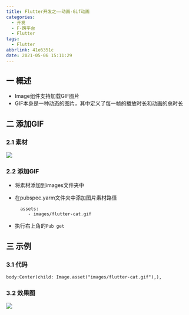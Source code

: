 ```yaml
---
title: Flutter开发之——动画-Gif动画
categories:
  - 开发
  - F-跨平台
  - Flutter
tags:
  - Flutter
abbrlink: 41e6351c
date: 2021-05-06 15:11:29
---
```

## 一 概述

* Image组件支持加载GIF图片
* GIF本身是一种动态的图片，其中定义了每一帧的播放时长和动画的总时长

<!--more-->

## 二 添加GIF

### 2.1 素材

![][1]

### 2.2 添加GIF

* 将素材添加到images文件夹中

* 在pubspec.yarm文件夹中添加图片素材路径

  ```
    assets:
       - images/flutter-cat.gif
  ```

* 执行右上角的`Pub get`

## 三 示例

### 3.1 代码

```
body:Center(child: Image.asset("images/flutter-cat.gif"),),
```

### 3.2 效果图
![][2]


[1]:https://jsd.onmicrosoft.cn/gh/PGzxc/CDN/blog-flutter/flutter-gif-cat.gif
[2]:https://jsd.onmicrosoft.cn/gh/PGzxc/CDN/blog-flutter/flutter-animal-gif.gif